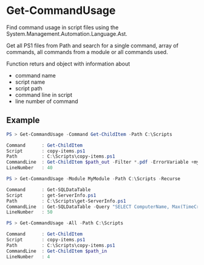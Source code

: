 # Get-CommandUsage

Find command usage in script files using the System.Management.Automation.Language.Ast.

Get all PS1 files from Path and search for a single command, array of commands, all commands from a module or all commands used.

Function returs and object with information about

* command name
* script name
* script path
* command line in script
* line number of command		

## Example

```powershell
PS > Get-CommandUsage -Command Get-ChildItem -Path C:\Scripts

Command      : Get-ChildItem
Script       : copy-items.ps1
Path         : C:\Scripts\copy-items.ps1
CommandLine  : Get-ChildItem $path_out -Filter *.pdf -ErrorVariable +my_error
LineNumber   : 40
```

```powershell
PS > Get-CommandUsage -Module MyModule -Path C:\Scripts -Recurse

Command      : Get-SQLDataTable
Script       : get-ServerInfo.ps1
Path         : C:\Scripts\get-ServerInfo.ps1
CommandLine  : Get-SQLDataTable -Query "SELECT ComputerName, Max(TimeCreated) as MaxDate from ServerLogs group by ComputerName"
LineNumber   : 50

```

```powershell
PS > Get-CommandUsage -All -Path C:\Scripts

Command      : Get-ChildItem
Script       : copy-items.ps1
Path         : C:\Scripts\copy-items.ps1
CommandLine  : Get-ChildItem $path_in 
LineNumber   : 4
```
